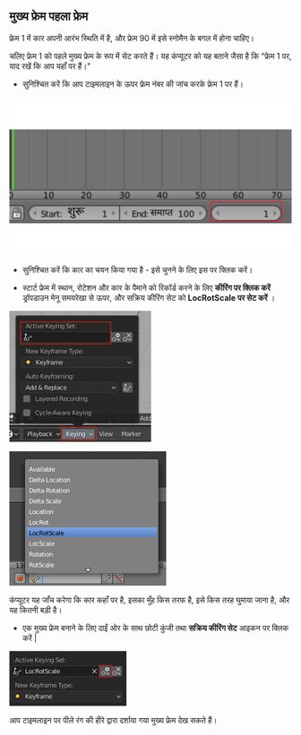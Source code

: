 ## मुख्य फ्रेम पहला फ्रेम

फ्रेम 1 में कार अपनी आरंभ स्थिति में है, और फ्रेम 90 में इसे स्नोमैन के बगल में होना चाहिए।

चलिए फ्रेम 1 को पहले मुख्य फ्रेम के रूप में सेट करते हैं। यह कंप्यूटर को यह बताने जैसा है कि "फ्रेम 1 पर, याद रखें कि आप यहाँ पर हैं।"

+ सुनिश्चित करें कि आप टाइमलाइन के ऊपर फ्रेम नंबर की जांच करके फ्रेम 1 पर हैं।

![फ्रेम एक](images/blender-frame-1.png)

+ सुनिश्चित करें कि कार का चयन किया गया है - इसे चुनने के लिए इस पर क्लिक करें।

+ स्टार्ट फ्रेम में स्थान, रोटेशन और कार के पैमाने को रिकॉर्ड करने के लिए **कीरिंग पर क्लिक करें** ड्रॉपडाउन मेनू समयरेखा से ऊपर, और सक्रिय कीरिंग सेट को **LocRotScale पर सेट करें** ।

![कुंजियाँ](images/blender-keyring.png)

![लोकरोटस्केल](images/blender-locrotscale.png)

कंप्यूटर यह जाँच करेगा कि कार कहाँ पर है, इसका मुँह किस तरफ है, इसे किस तरह घुमाया जाना है, और यह कितनी बड़ी है।

+ एक मुख्य फ्रेम बनाने के लिए दाईं ओर के साथ छोटी कुंजी तथा **सक्रिय कीरिंग सेट** आइकन पर क्लिक करें |

![छोटी कुंजी](images/blender-key-plus.png)

आप टाइमलाइन पर पीले रंग की हीरे द्वारा दर्शाया गया मुख्य फ्रेम देख सकते हैं।